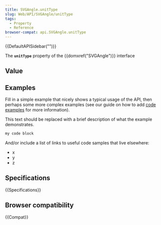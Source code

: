 ```yaml
---
title: SVGAngle.unitType
slug: Web/API/SVGAngle/unitType
tags:
  - Property
  - Reference
browser-compat: api.SVGAngle.unitType
---
```

{{DefaultAPISidebar("")}}

The **`unitType`** property of the {{domxref("SVGAngle")}} interface 

## Value



## Examples

Fill in a simple example that nicely shows a typical usage of the API, then perhaps some more complex examples (see our guide on how to add [code examples](/en-US/docs/MDN/Contribute/Structures/Code_examples) for more information).

This text should be replaced with a brief description of what the example demonstrates.

```js
my code block
```

And/or include a list of links to useful code samples that live elsewhere:

*   x
*   y
*   z

## Specifications

{{Specifications}}

## Browser compatibility

{{Compat}}


